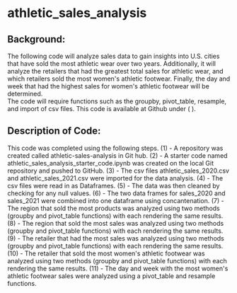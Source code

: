 # athletic_sales_analysis

## Background:

The following code will analyze sales data to gain insights into U.S. cities that have sold the most athletic wear over two years. Additionally, it will analyze the retailers that had the greatest total sales for athletic wear, and which retailers sold the most women's athletic footwear. Finally, the day and week that had the highest sales for women's athletic footwear will be determined.  
The code will require functions such as the groupby, pivot_table, resample, and import of csv files. 
This code is available at Github under ( ).

## Description of Code:
This code was completed using the following steps.
(1) - A repository was created called athletic-sales-analysis in Git hub.
(2) - A starter code named athletic_sales_analysis_starter_code.ipynb was created on the local Git repository and pushed to GitHub.
(3) - The csv files athletic_sales_2020.csv and athletic_sales_2021.csv were imported for the data analysis.
(4) - The csv files were read in as Dataframes.
(5) - The data was then cleaned by checking for any null values.
(6) - The two data frames for sales_2020 and sales_2021 were combined into one dataframe using concantenation.
(7) - The region that sold the most products was analyzed using two methods (groupby and pivot_table functions) with each rendering the same results.
(8) - The region that sold the most sales was analyzed using two methods (groupby and pivot_table functions) with each rendering the same results.
(9) - The retailer that had the most sales was analyzed using two methods (groupby and pivot_table functions) with each rendering the same results.
(10) - The retailer that sold the most women's athletic footwear was analyzed using two methods (groupby and pivot_table functions) with each rendering the same results.
(11) - The day and week with the most women's athletic footwear sales were analyzed using a pivot_table and resample functions.
